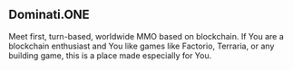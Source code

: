 ## Dominati.ONE

Meet first, turn-based, worldwide MMO based on blockchain.
If You are a blockchain enthusiast and You like games like Factorio, Terraria, or any building game, this is a place made especially for You.
